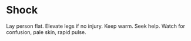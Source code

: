 # Shock

Lay person flat. Elevate legs if no injury. Keep warm. Seek help. Watch for confusion, pale skin, rapid pulse.
